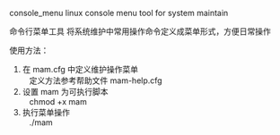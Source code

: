 console_menu
linux console menu tool for system maintain

命令行菜单工具
将系统维护中常用操作命令定义成菜单形式，方便日常操作

使用方法：<br />
1. 在 mam.cfg 中定义维护操作菜单<br />
   定义方法参考帮助文件 mam-help.cfg<br />
2. 设置 mam 为可执行脚本<br />
   chmod +x mam<br />
3. 执行菜单操作<br />
   ./mam<br />
   
   
